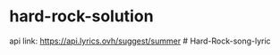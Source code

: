 # hard-rock-solution
api link: https://api.lyrics.ovh/suggest/summer
#   H a r d - R o c k - s o n g - l y r i c  
 